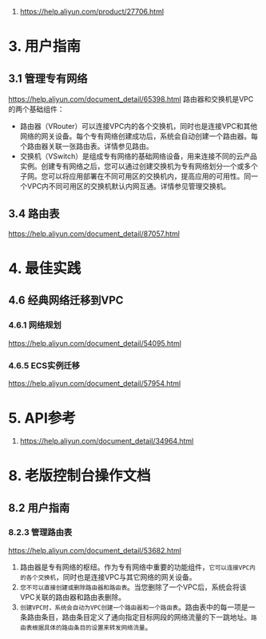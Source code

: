 

1. https://help.aliyun.com/product/27706.html

# 3. 用户指南
## 3.1 管理专有网络
https://help.aliyun.com/document_detail/65398.html
路由器和交换机是VPC的两个基础组件：
* 路由器（VRouter）可以连接VPC内的各个交换机，同时也是连接VPC和其他网络的网关设备。每个专有网络创建成功后，系统会自动创建一个路由器。每个路由器关联一张路由表。详情参见路由。
* 交换机（VSwitch）是组成专有网络的基础网络设备，用来连接不同的云产品实例。创建专有网络之后，您可以通过创建交换机为专有网络划分一个或多个子网。您可以将应用部署在不同可用区的交换机内，提高应用的可用性。同一个VPC内不同可用区的交换机默认内网互通。详情参见管理交换机。

## 3.4 路由表
https://help.aliyun.com/document_detail/87057.html

# 4. 最佳实践
## 4.6 经典网络迁移到VPC
### 4.6.1 网络规划
https://help.aliyun.com/document_detail/54095.html
### 4.6.5 ECS实例迁移
https://help.aliyun.com/document_detail/57954.html
# 5. API参考
1. https://help.aliyun.com/document_detail/34964.html

# 8. 老版控制台操作文档 
## 8.2 用户指南 
### 8.2.3 管理路由表
https://help.aliyun.com/document_detail/53682.html
1. 路由器是专有网络的枢纽。作为专有网络中重要的功能组件，`它可以连接VPC内的各个交换机`，同时也是连接VPC与其它网络的网关设备。
2. `您不可以直接创建或删除路由器和路由表`。当您删除了一个VPC后，系统会将该VPC关联的路由器和路由表删除。
3. `创建VPC时，系统会自动为VPC创建一个路由器和一个路由表`。路由表中的每一项是一条路由条目，路由条目定义了通向指定目标网段的网络流量的下一跳地址。`路由表根据具体的路由条目的设置来转发网络流量`。